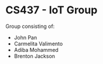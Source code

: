 # CS437 - IoT Group

Group consisting of:
- John Pan
- Carmelita Valimento
- Adiba Mohammed
- Brenton Jackson
